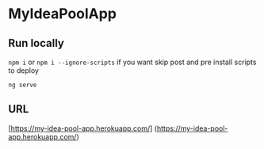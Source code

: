 # MyIdeaPoolApp

## Run locally

`npm i` or `npm i --ignore-scripts` if you want skip post and pre install scripts to deploy

`ng serve`

## URL

[https://my-idea-pool-app.herokuapp.com/] (https://my-idea-pool-app.herokuapp.com/)
